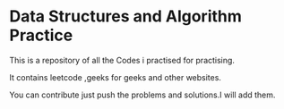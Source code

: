# Data Structures and Algorithm Practice

This is a repository of all the Codes i practised for practising.

It contains leetcode ,geeks for geeks and other websites.

You can contribute just push the problems and solutions.I will add them.